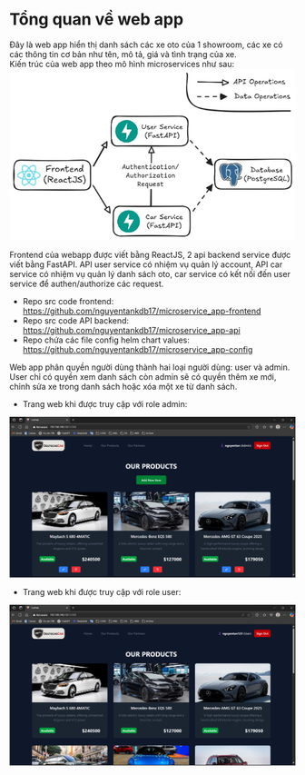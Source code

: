# Tổng quan về web app
Đây là web app hiển thị danh sách các xe oto của 1 showroom, các xe có các thông tin cơ bản như tên, mô tả, giá và tình trạng của xe.   
Kiến trúc của web app theo mô hình microservices như sau:
![](../../images/web-architecture.jpg)

Frontend của webapp được viết bằng ReactJS, 2 api backend service được viết bằng FastAPI. API user service có nhiệm vụ quản lý account, API car service có nhiệm vụ quản lý danh sách oto, car service có kết nối đến user service để authen/authorize các request.
- Repo src code frontend: https://github.com/nguyentankdb17/microservice_app-frontend
- Repo src code API backend: 
https://github.com/nguyentankdb17/microservice_app-api
- Repo chứa các file config helm chart values: https://github.com/nguyentankdb17/microservice_app-config  

Web app phân quyền người dùng thành hai loại người dùng: user và admin. User chỉ có quyền xem danh sách còn admin sẽ có quyền thêm xe mới, chỉnh sửa xe trong danh sách hoặc xóa một xe từ danh sách.

- Trang web khi được truy cập với role admin:

![](../../images/web-view-admin.png)

- Trang web khi được truy cập với role user:

![](../../images/web-view-user.png)